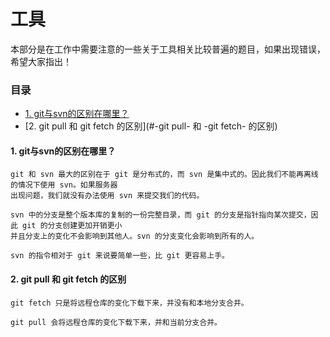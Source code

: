 # 工具

本部分是在工作中需要注意的一些关于工具相关比较普遍的题目，如果出现错误，希望大家指出！

### 目录

* [1. git与svn的区别在哪里？](#-git-与-svn-的区别在哪里)
* [2. git pull 和 git fetch 的区别](#-git pull- 和 -git fetch- 的区别)



#### 1. git与svn的区别在哪里？

```
git 和 svn 最大的区别在于 git 是分布式的，而 svn 是集中式的。因此我们不能再离线的情况下使用 svn。如果服务器
出现问题，我们就没有办法使用 svn 来提交我们的代码。

svn 中的分支是整个版本库的复制的一份完整目录，而 git 的分支是指针指向某次提交，因此 git 的分支创建更加开销更小
并且分支上的变化不会影响到其他人。svn 的分支变化会影响到所有的人。

svn 的指令相对于 git 来说要简单一些，比 git 更容易上手。
```

#### 2. git pull 和 git fetch 的区别

```
git fetch 只是将远程仓库的变化下载下来，并没有和本地分支合并。

git pull 会将远程仓库的变化下载下来，并和当前分支合并。
```

